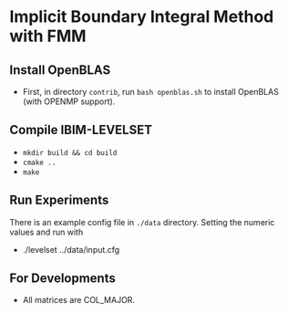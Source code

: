 # Implicit Boundary Integral Method with FMM

## Install OpenBLAS
- First, in directory ``contrib``, run ``bash openblas.sh`` to install OpenBLAS (with OPENMP support).
## Compile IBIM-LEVELSET
- ``mkdir build && cd build``
- ``cmake ..`` 
- ``make``

## Run Experiments
There is an example config file in ``./data`` directory. Setting the numeric values and run with
- ./levelset ../data/input.cfg

## For Developments 
- All matrices are COL_MAJOR.

